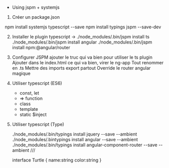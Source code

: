* Using jspm + systemjs

1) Créer un package.json

npm install systemjs typescript --save
npm install typings jspm --save-dev

2) Installer le plugin typescript ->
  ./node_modules/.bin/jspm install ts
  ./node_modules/.bin/jspm install angular
  ./node_modules/.bin/jspm install npm:@angular/router

3) Configurer JSPM
   ajouter le truc qui va bien pour utiliser le ts plugin
   Ajouter dans le index.html ce qui va bien, virer le ng-app
   Tout renommer en .ts
   Mettre des imports export partout
   Override le router angular magique

4) Utiliser typescript (ES6)

   * const, let
    * => function
    * class
    * template
    * static $inject

5) Utiliser typescript (Type)

   ./node_modules/.bin/typings install jquery --save --ambient
   ./node_modules/.bintypings install angular --save --ambient
   ./node_modules/.bin/typings install angular-component-router --save --ambient
   /// <reference path="main.d.ts" />

   interface Turtle {
     name:string
     color:string
   }
